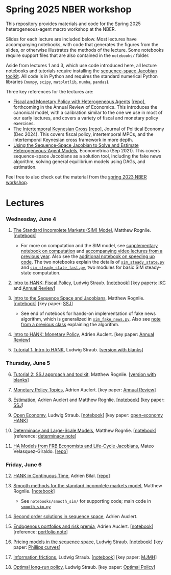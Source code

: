 # Spring 2025 NBER workshop
This repository provides materials and code for the Spring 2025 heterogeneous-agent macro workshop at the NBER.

Slides for each lecture are included below. Most lectures have accompanying notebooks, with code that generates the figures from the slides, or otherwise illustrates the methods of the lecture. Some notebooks require support files that are also contained in the `notebooks/` folder.

Aside from lectures 1 and 3, which use code introduced here, all lecture notebooks and tutorials require installing the [sequence-space Jacobian toolkit](https://github.com/shade-econ/sequence-jacobian). All code is in Python and requires the standard numerical Python libraries (`numpy`, `scipy`, `matplotlib`, `numba`, `pandas`).

Three key references for the lectures are:
* [Fiscal and Monetary Policy with Heterogeneous Agents](https://shade-econ.github.io/annual-review/annual_review_hank.pdf) [[repo](https://github.com/shade-econ/annual-review)], forthcoming in the Annual Review of Economics. This introduces the canonical model, with a calibration similar to the one we use in most of our early lectures, and covers a variety of fiscal and monetary policy exercises.
* [The Intertemporal Keynesian Cross](https://shade-econ.github.io/ikc/ikc.pdf) [[repo](https://shade-econ.github.io/ikc/)], Journal of Political Economy (Dec 2024). This covers fiscal policy, intertemporal MPCs, and the intertemporal Keynesian cross framework in more depth.
* [Using the Sequence-Space Jacobian to Solve and Estimate Heterogeneous-Agent Models](https://shade-econ.github.io/sequence_space_jacobian.pdf), Econometrica (Sep 2021). This covers sequence-space Jacobians as a solution tool, including the fake news algorithm, solving general equilibrium models using DAGs, and estimation.

Feel free to also check out the material from the [spring 2023 NBER workshop](https://github.com/shade-econ/nber-workshop-2023).

# Lectures

### Wednesday, June 4
1. [The Standard Incomplete Markets (SIM) Model](https://shade-econ.github.io/nber-workshop-2025/lecture1_sim.pdf), Matthew Rognlie. [[notebook](https://github.com/shade-econ/nber-workshop-2025/blob/main/notebooks/lecture1_sim.ipynb)]
   
     * For more on computation and the SIM model, see [supplementary notebook on computation](https://github.com/shade-econ/nber-workshop-2025/blob/main/supplements/sim_steady_state_computation.ipynb) and [accompanying video lectures from a previous year](https://github.com/shade-econ/nber-workshop-2023/tree/main?tab=readme-ov-file#first-lecture-online). Also see the [additional notebook on speeding up code](https://github.com/shade-econ/nber-workshop-2025/blob/main/supplements/sim_steady_state_speed.ipynb). The two notebooks explain the details of [`sim_steady_state.py`](https://github.com/shade-econ/nber-workshop-2025/blob/main/notebooks/sim_steady_state.py) and [`sim_steady_state_fast.py`](https://github.com/shade-econ/nber-workshop-2025/blob/main/notebooks/sim_steady_state_fast.py), two modules for basic SIM steady-state computation.

2. [Intro to HANK: Fiscal Policy](https://shade-econ.github.io/nber-workshop-2025/lecture2_fiscalpolicy.pdf), Ludwig Straub. [[notebook](https://github.com/shade-econ/nber-workshop-2025/blob/main/notebooks/lecture2_fiscal.ipynb)] [key papers: [IKC](https://shade-econ.github.io/ikc/ikc.pdf) and [Annual Review](https://shade-econ.github.io/annual-review/annual_review_hank.pdf)]

3. [Intro to the Sequence Space and Jacobians](https://shade-econ.github.io/nber-workshop-2025/lecture3_sequence_space.pdf), Matthew Rognlie. [[notebook](https://github.com/shade-econ/nber-workshop-2025/blob/main/notebooks/lecture3_sequence_space.ipynb)] [key paper: [SSJ](https://shade-econ.github.io/sequence_space_jacobian.pdf)]

   * See end of notebook for hands-on implementation of fake news algorithm, which is generalized in [`sim_fake_news.py`](https://github.com/shade-econ/nber-workshop-2025/blob/main/notebooks/sim_fake_news.py). Also see [note from a previous class](https://mrognlie.github.io/econ411-3/econ411_3_lecture7_supplement.pdf) explaining the algorithm.

4. [Intro to HANK: Monetary Policy](https://shade-econ.github.io/nber-workshop-2025/lecture4_monetary.pdf), Adrien Auclert. [key paper: [Annual Review](https://shade-econ.github.io/annual-review/annual_review_hank.pdf)]

5. [Tutorial 1: Intro to HANK](https://github.com/shade-econ/nber-workshop-2025/blob/main/tutorials/Tutorial%201%20Intro%20to%20HANK%20no%20blanks.ipynb), Ludwig Straub. [[version with blanks](https://github.com/shade-econ/nber-workshop-2025/blob/main/tutorials/Tutorial%201%20Intro%20to%20HANK%20with%20blanks.ipynb)]

### Thursday, June 5
6. [Tutorial 2: SSJ approach and toolkit](https://github.com/shade-econ/nber-workshop-2025/blob/main/tutorials/Tutorial%202%20SSJ%20approach%20and%20toolkit.ipynb), Matthew Rognlie. [[version with blanks](https://github.com/shade-econ/nber-workshop-2025/blob/main/tutorials/Tutorial%202%20SSJ%20approach%20and%20toolkit%20with%20blanks.ipynb)]

7. [Monetary Policy Topics](https://shade-econ.github.io/nber-workshop-2025/lecture5_monetary_topics.pdf), Adrien Auclert. [key paper: [Annual Review](https://shade-econ.github.io/annual-review/annual_review_hank.pdf)]

8. [Estimation](https://shade-econ.github.io/nber-workshop-2025/lecture6_estimation.pdf), Adrien Auclert and Matthew Rognlie. [[notebook](https://github.com/shade-econ/nber-workshop-2025/blob/main/notebooks/lecture6_estimation.ipynb)] [key paper: [SSJ](https://shade-econ.github.io/sequence_space_jacobian.pdf)]

9. [Open Economy](https://shade-econ.github.io/nber-workshop-2025/lecture7_open_economy.pdf), Ludwig Straub. [[notebook](https://github.com/shade-econ/nber-workshop-2025/blob/main/notebooks/lecture7_open_economy.ipynb)] [key paper: [open-economy HANK](https://shade-econ.github.io/ha_oe.pdf)]

10. [Determinacy and Large-Scale Models](https://shade-econ.github.io/nber-workshop-2025/lecture8_determinacy.pdf), Matthew Rognlie. [[notebook](https://github.com/shade-econ/nber-workshop-2025/blob/main/notebooks/lecture8_determinacy.ipynb)] [reference: [determinacy note](https://shade-econ.github.io/ikc/sequence_space_determinacy.pdf)]

11. [HA Models from FRB Economists and Life-Cycle Jacobians](https://shade-econ.github.io/nber-workshop-2025/ha_frb.pdf), Mateo Velasquez-Giraldo. [[repo](https://github.com/Mv77/LC-SSJ_public)]

### Friday, June 6
12. [HANK in Continuous Time](https://shade-econ.github.io/nber-workshop-2025/ha_ctstime.pdf), Adrien Bilal. [[repo](https://github.com/ShlokG/CT-SSJ/)]

13. [Smooth methods for the standard incomplete markets model](https://shade-econ.github.io/nber-workshop-2025/lecture9_smooth.pdf), Matthew Rognlie. [[notebook](https://github.com/shade-econ/nber-workshop-2025/blob/main/notebooks/lecture9_smooth.ipynb)]
    
    * See `notebooks/smooth_sim/` for supporting code; main code in [`smooth_sim.py`](https://github.com/shade-econ/nber-workshop-2025/blob/main/notebooks/smooth_sim/smooth_sim.py)

14. [Second order solutions in sequence space](https://shade-econ.github.io/nber-workshop-2025/lecture10_secondorder.pdf), Adrien Auclert.

15. [Endogenous portfolios and risk premia](https://shade-econ.github.io/nber-workshop-2025/lecture11_portfolios.pdf), Adrien Auclert. [[notebook](https://github.com/shade-econ/nber-workshop-2025/blob/main/notebooks/lecture11_portfolios.ipynb)] [reference: [portfolio note](https://shade-econ.github.io/hank_portfolios_preliminary.pdf)]

16. [Pricing models in the sequence space](https://shade-econ.github.io/nber-workshop-2025/lecture12_pricing_models.pdf), Ludwig Straub. [[notebook](https://github.com/shade-econ/nber-workshop-2025/blob/main/notebooks/lecture12_pricing_models.ipynb)] [key paper: [Phillips curves](https://shade-econ.github.io/new_old_phillips_curves.pdf)]

17. [Information frictions](https://shade-econ.github.io/nber-workshop-2025/lecture13_info_frictions.pdf), Ludwig Straub. [[notebook](https://github.com/shade-econ/nber-workshop-2025/blob/main/notebooks/lecture13_info_frictions.ipynb)] [key paper: [MJMH](https://shade-econ.github.io/mjmh.pdf)]

18. [Optimal long-run policy](https://shade-econ.github.io/nber-workshop-2025/lecture14_optimal_longrun_policy.pdf), Ludwig Straub. [key paper: [Optimal Policy](https://shade-econ.github.io/rss_heterogeneity.pdf)]
